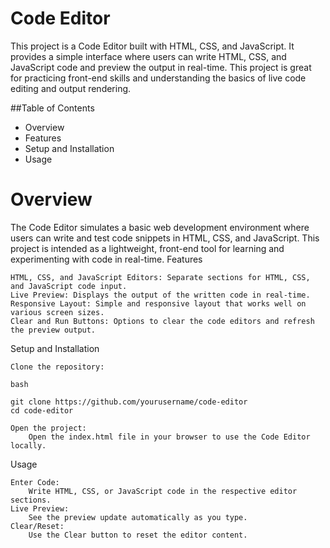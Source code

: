 # Code Editor

This project is a Code Editor built with HTML, CSS, and JavaScript. It provides a simple interface where users can write HTML, CSS, and JavaScript code and preview the output in real-time. This project is great for practicing front-end skills and understanding the basics of live code editing and output rendering.

##Table of Contents

- Overview
- Features
- Setup and Installation
- Usage
    

# Overview

The Code Editor simulates a basic web development environment where users can write and test code snippets in HTML, CSS, and JavaScript. This project is intended as a lightweight, front-end tool for learning and experimenting with code in real-time.
Features

    HTML, CSS, and JavaScript Editors: Separate sections for HTML, CSS, and JavaScript code input.
    Live Preview: Displays the output of the written code in real-time.
    Responsive Layout: Simple and responsive layout that works well on various screen sizes.
    Clear and Run Buttons: Options to clear the code editors and refresh the preview output.

Setup and Installation

    Clone the repository:

    bash

    git clone https://github.com/yourusername/code-editor
    cd code-editor

    Open the project:
        Open the index.html file in your browser to use the Code Editor locally.

Usage

    Enter Code:
        Write HTML, CSS, or JavaScript code in the respective editor sections.
    Live Preview:
        See the preview update automatically as you type.
    Clear/Reset:
        Use the Clear button to reset the editor content.
